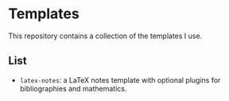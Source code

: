 # Templates

This repository contains a collection of the templates I use.

## List

- `latex-notes`: a LaTeX notes template with optional plugins for bibliographies and mathematics.
